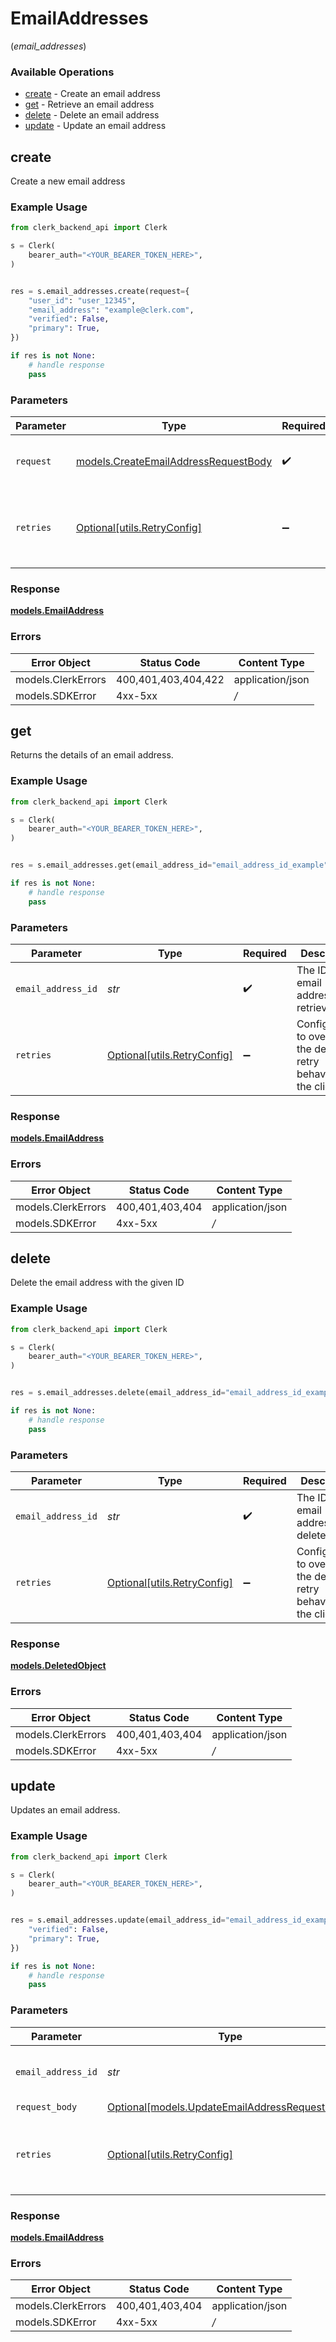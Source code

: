 # EmailAddresses
(*email_addresses*)

### Available Operations

* [create](#create) - Create an email address
* [get](#get) - Retrieve an email address
* [delete](#delete) - Delete an email address
* [update](#update) - Update an email address

## create

Create a new email address

### Example Usage

```python
from clerk_backend_api import Clerk

s = Clerk(
    bearer_auth="<YOUR_BEARER_TOKEN_HERE>",
)


res = s.email_addresses.create(request={
    "user_id": "user_12345",
    "email_address": "example@clerk.com",
    "verified": False,
    "primary": True,
})

if res is not None:
    # handle response
    pass

```

### Parameters

| Parameter                                                                             | Type                                                                                  | Required                                                                              | Description                                                                           |
| ------------------------------------------------------------------------------------- | ------------------------------------------------------------------------------------- | ------------------------------------------------------------------------------------- | ------------------------------------------------------------------------------------- |
| `request`                                                                             | [models.CreateEmailAddressRequestBody](../../models/createemailaddressrequestbody.md) | :heavy_check_mark:                                                                    | The request object to use for the request.                                            |
| `retries`                                                                             | [Optional[utils.RetryConfig]](../../models/utils/retryconfig.md)                      | :heavy_minus_sign:                                                                    | Configuration to override the default retry behavior of the client.                   |


### Response

**[models.EmailAddress](../../models/emailaddress.md)**
### Errors

| Error Object        | Status Code         | Content Type        |
| ------------------- | ------------------- | ------------------- |
| models.ClerkErrors  | 400,401,403,404,422 | application/json    |
| models.SDKError     | 4xx-5xx             | */*                 |

## get

Returns the details of an email address.

### Example Usage

```python
from clerk_backend_api import Clerk

s = Clerk(
    bearer_auth="<YOUR_BEARER_TOKEN_HERE>",
)


res = s.email_addresses.get(email_address_id="email_address_id_example")

if res is not None:
    # handle response
    pass

```

### Parameters

| Parameter                                                           | Type                                                                | Required                                                            | Description                                                         | Example                                                             |
| ------------------------------------------------------------------- | ------------------------------------------------------------------- | ------------------------------------------------------------------- | ------------------------------------------------------------------- | ------------------------------------------------------------------- |
| `email_address_id`                                                  | *str*                                                               | :heavy_check_mark:                                                  | The ID of the email address to retrieve                             | email_address_id_example                                            |
| `retries`                                                           | [Optional[utils.RetryConfig]](../../models/utils/retryconfig.md)    | :heavy_minus_sign:                                                  | Configuration to override the default retry behavior of the client. |                                                                     |


### Response

**[models.EmailAddress](../../models/emailaddress.md)**
### Errors

| Error Object       | Status Code        | Content Type       |
| ------------------ | ------------------ | ------------------ |
| models.ClerkErrors | 400,401,403,404    | application/json   |
| models.SDKError    | 4xx-5xx            | */*                |

## delete

Delete the email address with the given ID

### Example Usage

```python
from clerk_backend_api import Clerk

s = Clerk(
    bearer_auth="<YOUR_BEARER_TOKEN_HERE>",
)


res = s.email_addresses.delete(email_address_id="email_address_id_example")

if res is not None:
    # handle response
    pass

```

### Parameters

| Parameter                                                           | Type                                                                | Required                                                            | Description                                                         | Example                                                             |
| ------------------------------------------------------------------- | ------------------------------------------------------------------- | ------------------------------------------------------------------- | ------------------------------------------------------------------- | ------------------------------------------------------------------- |
| `email_address_id`                                                  | *str*                                                               | :heavy_check_mark:                                                  | The ID of the email address to delete                               | email_address_id_example                                            |
| `retries`                                                           | [Optional[utils.RetryConfig]](../../models/utils/retryconfig.md)    | :heavy_minus_sign:                                                  | Configuration to override the default retry behavior of the client. |                                                                     |


### Response

**[models.DeletedObject](../../models/deletedobject.md)**
### Errors

| Error Object       | Status Code        | Content Type       |
| ------------------ | ------------------ | ------------------ |
| models.ClerkErrors | 400,401,403,404    | application/json   |
| models.SDKError    | 4xx-5xx            | */*                |

## update

Updates an email address.

### Example Usage

```python
from clerk_backend_api import Clerk

s = Clerk(
    bearer_auth="<YOUR_BEARER_TOKEN_HERE>",
)


res = s.email_addresses.update(email_address_id="email_address_id_example", request_body={
    "verified": False,
    "primary": True,
})

if res is not None:
    # handle response
    pass

```

### Parameters

| Parameter                                                                                       | Type                                                                                            | Required                                                                                        | Description                                                                                     | Example                                                                                         |
| ----------------------------------------------------------------------------------------------- | ----------------------------------------------------------------------------------------------- | ----------------------------------------------------------------------------------------------- | ----------------------------------------------------------------------------------------------- | ----------------------------------------------------------------------------------------------- |
| `email_address_id`                                                                              | *str*                                                                                           | :heavy_check_mark:                                                                              | The ID of the email address to update                                                           | email_address_id_example                                                                        |
| `request_body`                                                                                  | [Optional[models.UpdateEmailAddressRequestBody]](../../models/updateemailaddressrequestbody.md) | :heavy_minus_sign:                                                                              | N/A                                                                                             |                                                                                                 |
| `retries`                                                                                       | [Optional[utils.RetryConfig]](../../models/utils/retryconfig.md)                                | :heavy_minus_sign:                                                                              | Configuration to override the default retry behavior of the client.                             |                                                                                                 |


### Response

**[models.EmailAddress](../../models/emailaddress.md)**
### Errors

| Error Object       | Status Code        | Content Type       |
| ------------------ | ------------------ | ------------------ |
| models.ClerkErrors | 400,401,403,404    | application/json   |
| models.SDKError    | 4xx-5xx            | */*                |
